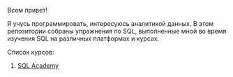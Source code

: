 Всем привет!

Я учусь программировать, интересуюсь аналитикой данных.
В этом репозитории собраны упражнения по SQL, выполненные мной во время изучения SQL на различных платформах и курсах.

Список курсов:

1. [SQL Academy](https://sql-academy.org/)

